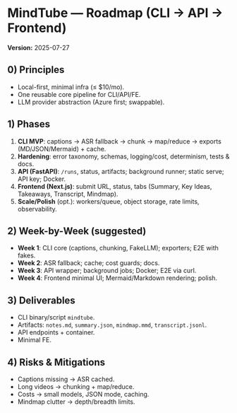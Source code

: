 # MindTube — Roadmap (CLI → API → Frontend)
**Version:** 2025-07-27

## 0) Principles
- Local-first, minimal infra (≤ $10/mo). 
- One reusable core pipeline for CLI/API/FE.
- LLM provider abstraction (Azure first; swappable).

## 1) Phases
1. **CLI MVP**: captions → ASR fallback → chunk → map/reduce → exports (MD/JSON/Mermaid) + cache.
2. **Hardening**: error taxonomy, schemas, logging/cost, determinism, tests & docs.
3. **API (FastAPI)**: `/runs`, status, artifacts; background runner; static serve; API key; Docker.
4. **Frontend (Next.js)**: submit URL, status, tabs (Summary, Key Ideas, Takeaways, Transcript, Mindmap).
5. **Scale/Polish** (opt.): workers/queue, object storage, rate limits, observability.

## 2) Week-by-Week (suggested)
- **Week 1**: CLI core (captions, chunking, FakeLLM); exporters; E2E with fakes.
- **Week 2**: ASR fallback; cache; cost guards; docs.
- **Week 3**: API wrapper; background jobs; Docker; E2E via curl.
- **Week 4**: Frontend minimal UI; Mermaid/Markdown rendering; polish.

## 3) Deliverables
- CLI binary/script `mindtube`.
- Artifacts: `notes.md`, `summary.json`, `mindmap.mmd`, `transcript.jsonl`.
- API endpoints + container.
- Minimal FE.

## 4) Risks & Mitigations
- Captions missing → ASR cached.
- Long videos → chunking + map/reduce.
- Costs → small models, JSON mode, caching.
- Mindmap clutter → depth/breadth limits.
